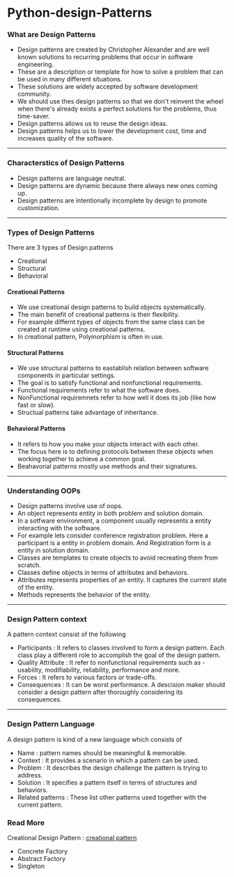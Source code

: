 # Python-design-Patterns

### What are Design Patterns
* Design patterns are created by Christopher Alexander and are well known solutions to recurring problems that occur in software engineering.
* These are a description or template for how to solve a problem that can be used in many different situations.
* These solutions are widely accepted by software development community.
* We should use thes design patterns so that we don't reinvent the wheel when there's already exists a perfect solutions for the problems, thus time-saver.
* Design patterns allows us to reuse the design ideas.
* Design patterns helps us to lower the development cost, time and increases quality of the software.

***

### Characterstics of Design Patterns
* Design patterns are language neutral.
* Design patterns are dynamic because there always new ones coming up.
* Design patterns are intentionally incomplete by design to promote customization.

***

### Types of Design Patterns
There are 3 types of Design patterns
* Creational
* Structural
* Behavioral

#### Creational Patterns
* We use creational design patterns to build objects systematically.
* The main benefit of creational patterns is their flexibility.
* For example differnt types of objects from the same class can be created at runtime using creational patterns.
* In creational pattern, Polymorphism is often in use.

#### Structural Patterns
* We use structural patterns to eastablish relation between software components in particular settings.
* The goal is to satisfy functional and nonfunctional requirements.
* Functional requirements refer to what the software does.
* NonFunctional requiremnets refer to how well it does its job (like how fast or slow).
* Structual patterns take advantage of inheritance.

#### Behavioral Patterns
* It refers to how you make your objects interact with each other.
* The focus here is to defining protocols between these objects when working together to achieve a common goal.
* Beahavorial patterns mostly use methods and their signatures.

***

### Understanding OOPs
* Design patterns involve use of oops.
* An object represents entity in both problem and solution domain. 
* In a sotfware environment, a component usually represents a entity interacting with the software.
* For example lets consider conference registration problem.
	Here a participant is a entity in problem domain.
	And Registration form is a entity in solution domain.
* Classes are templates to create objects to avoid recreating them from scratch.
* Classes define objects in terms of attributes and behaviors.
* Attributes represents properties of an entity. It captures the current state of the entity.
* Methods represents the behavior of the entity.

***

### Design Pattern context
A pattern context consist of the following
* Participants : It refers to classes involved to form a design pattern. Each class play a different role to accomplish the goal of the design pattern.
* Quality Attribute : It refer to nonfunctional requirements such as - usability, modifiability, reliability, performance and more.
* Forces : It refers to various factors or trade-offs.
* Consequences : It can be worst performance.
A descision maker should consider a design pattern after thoroughly considering its consequences.

***

### Design Pattern Language
A design pattern is kind of a new language which consists of
* Name : pattern names should be meaningful & memorable.
* Context : It provides a scenario in which a pattern can be used.
* Problem : It describes the design challenge the pattern is trying to address.
* Solution : It specifies a pattern itself in terms of structures and behaviors.
* Related patterns : These list other patterns used together with the current pattern.

### Read More

Creational Design Pattern : [creational pattern](https://github.com/pyGuru123/Python-design-Patterns/tree/main/Creational%20Pattern)
* Concrete Factory
* Abstract Factory
* Singleton